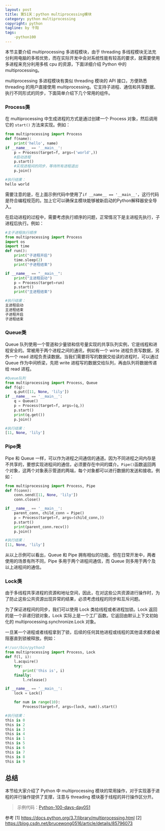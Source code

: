```yaml
---
layout: post
title: 第51天：python multiprocessing模块
category: python multiprocessing
copyright: python
tagline: by 千阳
tags:
    -python100
---
```


本节主要介绍 multiprocessing 多进程模块，由于 threading 多线程模块无法充分利用电脑的多核优势，而在实际开发中会对系统性能有较高的要求，就需要使用多进程来充分利用多核 cpu 的资源，下面详细介绍 Python 中的 multiprocessing。

<!--more-->

multiprocessing 多进程模块有类似 threading 模块的 API 接口，方便熟悉 threading 的用户直接使用 multiprocessing。它支持子进程、通信和共享数据、执行不同形式的同步，下面简单介绍下几个常用的组件。

### Process类

在 multiprocessing 中生成进程的方式是通过创建一个 Process 对象，然后调用它的 `start()` 方法来实现。例如：

```python
from multiprocessing import Process
def f(name):
    print('hello', name)
if __name__ == '__main__':
    p = Process(target=f, args=('world',))
    #启动进程
    p.start()
    #实现进程间的同步，等待所有进程退出
    p.join()

#执行结果：
hello world
```

需要注意的是，在上面示例代码中使用了`if __name__ == '__main__'`，这行代码是符合编程规范的。加上它可以确保主模块能够被新启动的Python解释器安全导入。

在启动进程的过程中，需要考虑执行顺序的问题，正常情况下是主进程先执行，子进程后执行。例如：

```python
#主子进程执行顺序
from multiprocessing import Process
import os
import time
def run():
    print("子进程开启")
    time.sleep(2)
    print("子进程结束")

if __name__ == "__main__":
    print("主进程启动")
    p = Process(target=run)
    p.start()
    print("主进程结束")

#执行结果：
主进程启动
主进程结束
子进程开启
子进程结束
```

### Queue类

Queue 队列使用一个管道和少量锁和信号量实现的共享队列实例，它是线程和进程安全的。常被用于两个进程之间的通讯，例如有一个 wirte 进程负责写数据，另外一个 read 进程负责读数据。当我们需要将写的数据交给读的进程时，可以通过 Queue 作为中间桥梁，先把 write 进程写的数据交给队列，再由队列将数据传递给 read 进程。

```python
#Queue队列
from multiprocessing import Process, Queue
def f(q):
    q.put([11, None, 'lily'])
if __name__ == '__main__':
    q = Queue()
    p = Process(target=f, args=(q,))
    p.start()
    print(q.get())
    p.join()

#执行结果：
[11, None, 'lily']
```

### Pipe类

Pipe 和 Queue 一样，可以作为进程之间通信的通道。因为不同进程之间内存是不共享的，要想实现进程间的通信，必须要存在中间的媒介。`Pipe()`函数返回两个对象，这两个对象表示管道的两端，每个对象都可以进行数据的发送和接收。例如：

```python
from multiprocessing import Process, Pipe
def f(conn):
    conn.send([11, None, 'lily'])
    conn.close()

if __name__ == '__main__':
    parent_conn, child_conn = Pipe()
    p = Process(target=f, args=(child_conn,))
    p.start()
    print(parent_conn.recv())
    p.join()

#执行结果：
[11, None, 'lily']
```

从以上示例可以看出，Queue 和 Pipe 拥有相似的功能。但在日常开发中，两者使用的场景有所不同，Pipe 多用于两个进程间通信，而 Queue 则多用于两个及以上进程间的通信。

### Lock类

由于多线程共享进程的资源和地址空间，因此，在对这些公共资源进行操作时，为了防止这些公共资源出现异常的结果，必须考虑线程的同步和互斥问题。

为了保证进程间的同步，我们可以使用 Lock 类给线程或者进程加锁。Lock 返回的是一个非递归锁对象，Lock 实际上是一个工厂函数。它返回由默认上下文初始化的 multiprocessing.synchronize.Lock 对象。

一旦某一个进程或者线程拿到了锁，后续的任何其他进程或线程的其他请求都会被阻塞直到锁被释放。例如：

```python 
#!/usr/bin/python3
from multiprocessing import Process, Lock
def f(l, i):
    l.acquire()
    try:
        print('this is', i)
    finally:
        l.release()

if __name__ == '__main__':
    lock = Lock()

    for num in range(10):
        Process(target=f, args=(lock, num)).start()

#执行结果：
this is 0
this is 2
this is 3
this is 4
this is 1
this is 5
this is 6
this is 7
this is 8
this is 9

```

## 总结

本节给大家介绍了 Python 中 multiprocessing 模块的常用操作，对于实现基于进程的并行操作提供了支撑，注意与 threading 模块基于线程的并行操作区分开。

> 示例代码：[Python-100-days-day051](https://github.com/JustDoPython/python-100-day/tree/master/day-051)

参考
[1] https://docs.python.org/3.7/library/multiprocessing.html
[2] https://blog.csdn.net/brucewong0516/article/details/85796073